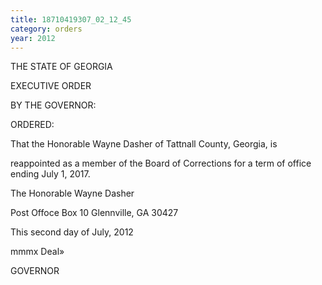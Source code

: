 ```yaml
---
title: 18710419307_02_12_45
category: orders
year: 2012
---
```

 

THE STATE OF GEORGIA

EXECUTIVE ORDER

BY THE GOVERNOR:

ORDERED:

That the Honorable Wayne Dasher of Tattnall County, Georgia, is

reappointed as a member of the Board of Corrections for a term of
office ending July 1, 2017.

The Honorable Wayne Dasher

Post Offoce Box 10
Glennville, GA 30427

This second day of July, 2012

mmmx Deal»

GOVERNOR

